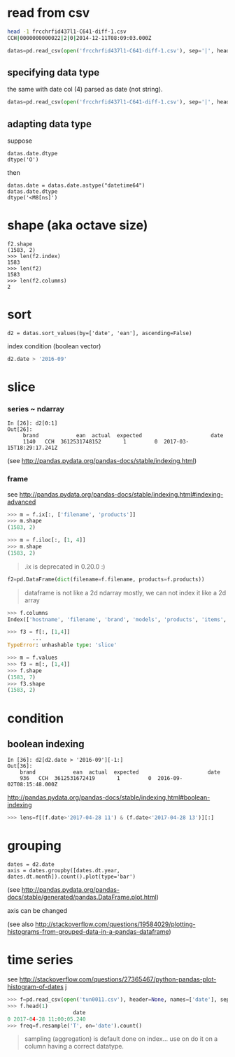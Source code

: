 read from csv
=============

```bash
head -1 frcchrfid437l1-C641-diff-1.csv
CCH|0000000000022|2|0|2014-12-11T08:09:03.000Z
```

```python
datas=pd.read_csv(open('frcchrfid437l1-C641-diff-1.csv'), sep='|', header=None, names=['brand', 'ean', 'actual', 'expected', 'date'])
```

specifying data type
--------------------
the same with date col (4) parsed as date (not string).

```python
datas=pd.read_csv(open('frcchrfid437l1-C641-diff-1.csv'), sep='|', header=None, names=['brand', 'ean', 'actual', 'expected', 'date'], parse_dates=[4])
```

adapting data type
------------------
suppose

```
datas.date.dtype
dtype('O')
```

then

```
datas.date = datas.date.astype("datetime64")
datas.date.dtype
dtype('<M8[ns]')
```

shape (aka octave size)
=======================

```
f2.shape
(1583, 2)
>>> len(f2.index)
1583
>>> len(f2)
1583
>>> len(f2.columns)
2
```

sort
====
```
d2 = datas.sort_values(by=['date', 'ean'], ascending=False)
```

index condition (boolean vector)

```python
d2.date > '2016-09'
```

slice
=====

### series ~ ndarray

```ipython
In [26]: d2[0:1]
Out[26]:
     brand            ean  actual  expected                      date
     1140   CCH  3612531748152       1         0  2017-03-15T18:29:17.241Z
```

(see http://pandas.pydata.org/pandas-docs/stable/indexing.html)

### frame

see http://pandas.pydata.org/pandas-docs/stable/indexing.html#indexing-advanced

```python
>>> m = f.ix[:, ['filename', 'products']]
>>> m.shape
(1583, 2)

>>> m = f.iloc[:, [1, 4]]
>>> m.shape
(1583, 2)
```

> .ix is deprecated in 0.20.0 :)


```python
f2=pd.DataFrame(dict(filename=f.filename, products=f.products))
```

> dataframe is not like a 2d ndarray
> mostly, we can not index it like a 2d array

```python
>>> f.columns
Index(['hostname', 'filename', 'brand', 'models', 'products', 'items', 'code'], dtype='object')

>>> f3 = f[:, [1,4]]
		...
TypeError: unhashable type: 'slice'

>>> m = f.values
>>> f3 = m[:, [1,4]]
>>> f.shape
(1583, 7)
>>> f3.shape
(1583, 2)
```

condition
=========

boolean indexing
----------------

```ipython
In [36]: d2[d2.date > '2016-09'][-1:]
Out[36]:
    brand            ean  actual  expected                      date
    936   CCH  3612531672419       1         0  2016-09-02T08:15:48.000Z
```

http://pandas.pydata.org/pandas-docs/stable/indexing.html#boolean-indexing

```python
>>> lens=f[(f.date>'2017-04-28 11') & (f.date<'2017-04-28 13')][:]
```

grouping
========

```
dates = d2.date
axis = dates.groupby([dates.dt.year, dates.dt.month]).count().plot(type='bar')
```

(see http://pandas.pydata.org/pandas-docs/stable/generated/pandas.DataFrame.plot.html)

axis can be changed

(see also http://stackoverflow.com/questions/19584029/plotting-histograms-from-grouped-data-in-a-pandas-dataframe)

time series
===========
see http://stackoverflow.com/questions/27365467/python-pandas-plot-histogram-of-dates
j

```python
>>> f=pd.read_csv(open('tun0011.csv'), header=None, names=['date'], sep='|', parse_dates=[0])
>>> f.head(1)
                     date
0 2017-04-28 11:00:05.240
>>> freq=f.resample('T', on='date').count()
```

> sampling (aggregation) is default done on index...
> use on do it on a column having a correct datatype.
>
